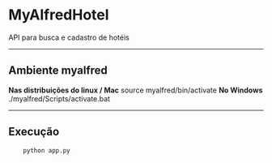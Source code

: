 # MyAlfredHotel
API para busca e cadastro de hotéis

---

## Ambiente myalfred
  **Nas distribuições do linux / Mac**
      source myalfred/bin/activate
   **No Windows**
      ./myalfred/Scripts/activate.bat

---

## Execução
        python app.py
